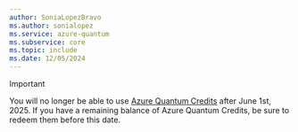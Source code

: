 ```yaml
---
author: SoniaLopezBravo
ms.author: sonialopez
ms.service: azure-quantum
ms.subservice: core
ms.topic: include
ms.date: 12/05/2024
---
```


> [!IMPORTANT]
> You will no longer be able to use [Azure Quantum Credits](xref:microsoft.quantum.credits) after June 1st, 2025.  If you have a remaining balance of Azure Quantum Credits, be sure to redeem them before this date.


